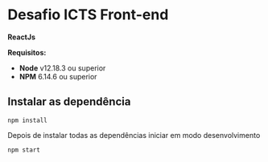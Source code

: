 # Desafio ICTS Front-end

**ReactJs**

**Requisitos:**

- **Node** v12.18.3 ou superior
- **NPM** 6.14.6 ou superior

## Instalar as dependência

```
npm install
```

Depois de instalar todas as dependências iniciar em modo desenvolvimento

```
npm start
```
